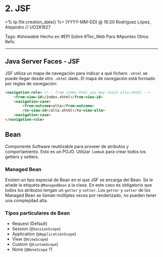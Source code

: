 # 2. JSF
<% tp.file.creation_date() %> (YYYY-MM-DD) @ 16:20
Rodríguez López, Alejandro // UO281827

Tags:
	#showable
	Hecho en #EPI
	Sobre #Tec_Web
	Para #Apuntes
	Otros:
	Refs:
 
<hr>

## Java Server Faces - JSF

JSF utiliza un mapa de navegación para indicar a qué fichero `.xhtml` se puede llegar desde otro `.xhtml` dado.
El mapa de navegación está formado por reglas de navegación:
```html
<navigation-rule> <!-- from index.html you may reach alta.xhtml -->
	<from-view-id>/index.xhtml</from-view-id>
	<navigation-case>
		<from-outcome>alta</from-outcome>
		<to-view-id>/alta.xhtml</to-view-alta>
	<navigation-case>
</navigation-rule>
```

## Bean

Componente Software reutilizable para proveer de atributos y comportamiento.
Esto es un POJO. Utilizar `lombok` para crear todos los getters y setters.

### Managed Bean

Existen un tipo especial de Bean en el que JSF se encarga del Bean.
Se le añade la etiqueta `@ManagedBean` a la clase.
En este caso es obligatorio que todos los atributos tengan un `getter` y `setter`.
Los `getter` y `setter` de los Managed Bean se llaman múltiples veces por renderizado, no pueden tener una complejidad alta.

### Tipos particulares de Bean

- Request (Default)
- Session (`@SessionScope`)
- Application (`@ApplicationScope`)
- View (`@ViewScope`)
- Custom (`@CustomScope`)
- None (`@NoneScope` ?)


